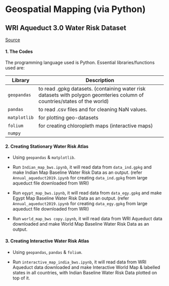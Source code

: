 # Geospatial Mapping (via Python)

## WRI Aqueduct 3.0 Water Risk Dataset 

[Source](https://www.wri.org/data/aqueduct-global-maps-30-data)

#### 1. The Codes

The programming language used is Python. Essential libraries/functions used are:

| Library  | Description |
|-------------|-----|
|`geopandas`| to read .gpkg datasets. (containing water risk datasets with polygon geomteries column of countries/states of the world)|  
|`pandas`| to read .csv files and for cleaning NaN values.|  
|`matplotlib`| for plotting geo-datasets|  
|`folium`| for creating chloropleth maps (interactive maps)|  
|`numpy`| |  

#### 2. Creating Stationary Water Risk Atlas 

* Using `geopandas` & `matplotlib`.

* Run `Indian_map_bws.ipynb`, it will read data from `data_ind.gpkg` and make Indian Map Baseline Water Risk Data as an output. (refer `Annual_aqueduct2019.ipynb` for creating `data_ind.gpkg` from large aqueduct file downloaded from WRI)

* Run `egypt_map_bws.ipynb`, it will read data from `data_egy.gpkg` and make Egypt Map Baseline Water Risk Data as an output. (refer `Annual_aqueduct2019.ipynb` for creating `data_egy.gpkg` from large aqueduct file downloaded from WRI)

* Run `world_map_bws copy.ipynb`, it will read data from WRI Aqueduct data downloaded and make World Map Baseline Water Risk Data as an output.


#### 3. Creating Interactive Water Risk Atlas 

* Using `geopandas`, `pandas` & `folium`.

* Run `interactive_map_india_bws.ipynb`, it will read data from WRI Aqueduct data downloaded and make Interactive World Map & labelled states in all countries, with Indian Baseline Water Risk Data plotted on top of it. 




